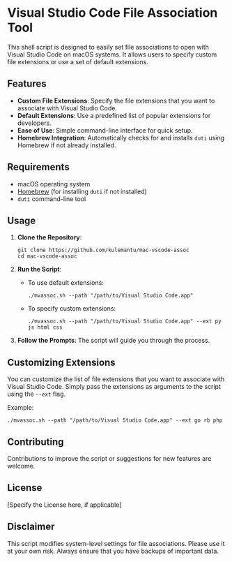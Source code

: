 # Visual Studio Code File Association Tool

This shell script is designed to easily set file associations to open with Visual Studio Code on macOS systems. It allows users to specify custom file extensions or use a set of default extensions.

## Features

- **Custom File Extensions**: Specify the file extensions that you want to associate with Visual Studio Code.
- **Default Extensions**: Use a predefined list of popular extensions for developers.
- **Ease of Use**: Simple command-line interface for quick setup.
- **Homebrew Integration**: Automatically checks for and installs `duti` using Homebrew if not already installed.

## Requirements

- macOS operating system
- [Homebrew](https://brew.sh) (for installing `duti` if not installed)
- `duti` command-line tool

## Usage

1. **Clone the Repository**:
   ```
   git clone https://github.com/kulemantu/mac-vscode-assoc
   cd mac-vscode-assoc
   ```

2. **Run the Script**:
   - To use default extensions:
     ```
     ./mvassoc.sh --path "/path/to/Visual Studio Code.app"
     ```
   - To specify custom extensions:
     ```
     ./mvassoc.sh --path "/path/to/Visual Studio Code.app" --ext py js html css
     ```

3. **Follow the Prompts**: The script will guide you through the process.

## Customizing Extensions

You can customize the list of file extensions that you want to associate with Visual Studio Code. Simply pass the extensions as arguments to the script using the `--ext` flag.

Example:
```
./mvassoc.sh --path "/path/to/Visual Studio Code.app" --ext go rb php
```

## Contributing

Contributions to improve the script or suggestions for new features are welcome.

## License

[Specify the License here, if applicable]

## Disclaimer

This script modifies system-level settings for file associations. Please use it at your own risk. Always ensure that you have backups of important data.
